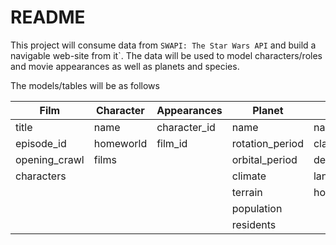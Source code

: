 # README

This project will consume data from `SWAPI: The Star Wars API` and build a navigable web-site from it`. The data will be used to model characters/roles and movie appearances as well as planets and species.

The models/tables will be as follows






    
  
Film          | Character | Appearances  | Planet          | Species        |
------------  | --------- | -----------  | --------------- | -------------  |
title         | name      | character_id | name            | name           |
episode_id    | homeworld | film_id      | rotation_period | classification |
opening_crawl | films     |              | orbital_period  | designation    |
characters    |           |              | climate         | language       |
[]()          |           |              | terrain         | homeworld      |
[]()          |           |              | population      |                |
[]()          |           |              | residents       |                |
















